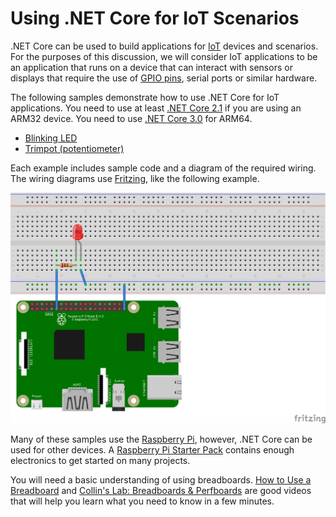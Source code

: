 # Using .NET Core for IoT Scenarios

.NET Core can be used to build applications for [IoT](https://en.wikipedia.org/wiki/Internet_of_things) devices and scenarios. For the purposes of this discussion, we will consider IoT applications to be an application that runs on a device that can interact with sensors or displays that require the use of [GPIO pins](https://en.wikipedia.org/wiki/General-purpose_input/output), serial ports or similar hardware.

The following samples demonstrate how to use .NET Core for IoT applications. You need to use at least [.NET Core 2.1](https://www.microsoft.com/net/download/archives) if you are using an ARM32 device. You need to use [.NET Core 3.0](https://github.com/dotnet/announcements/issues/82) for ARM64.

* [Blinking LED](led-blink/README.md)
* [Trimpot (potentiometer)](trimpot/README.md)

Each example includes sample code and a diagram of the required wiring. The wiring diagrams use [Fritzing](http://fritzing.org/home/), like the following example.

![Rasperry Pi Breadboard diagram](led-blink/rpi-led_bb.png)

Many of these samples use the [Raspberry Pi](https://www.raspberrypi.org/), however, .NET Core can be used for other devices. A [Raspberry Pi Starter Pack](https://www.adafruit.com/product/3058) contains enough electronics to get started on many projects.

You will need a basic understanding of using breadboards. [How to Use a Breadboard](https://www.youtube.com/watch?v=6WReFkfrUIk) and [Collin's Lab: Breadboards & Perfboards](https://www.youtube.com/watch?v=w0c3t0fJhXU) are good videos that will help you learn what you need to know in a few minutes.